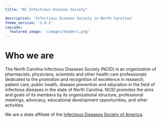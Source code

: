 ```yaml
---
title: "NC Infectious Disease Society"

description: "Infectious Disease Society in North Carolina"
theme_version: '2.8.2'
cascade:
  featured_image: '/images/header1.png'
---
```

# Who we are

The North Carolina Infectious Diseases Society (NCID) is an organization of pharmacists, physicians, scientists and other health care professionals dedicated to the promotion and recognition of excellence in research, patient care, public health, disease prevention and education in the field of infectious diseases in the state of North Carolina. NCID promotes the aims and goals of its members by its organizational structure, professional meetings, advocacy, educational development opportunities, and other activities.

We are a state affiliate of the [Infectious Diseases Society of America](https://www.idsociety.org/).